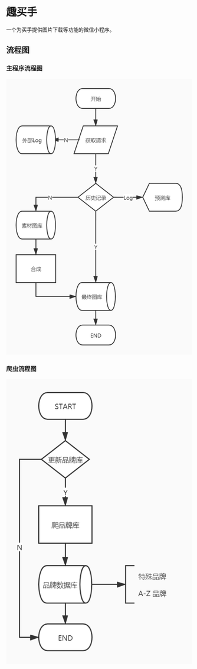 # 趣买手
一个为买手提供图片下载等功能的微信小程序。

## 流程图
### 主程序流程图
![主程序流程图](flowchart/主程序流程图_v1.1.jpg)

### 爬虫流程图
![爬虫流程图](flowchart/爬虫流程图_v1.1.jpg)
